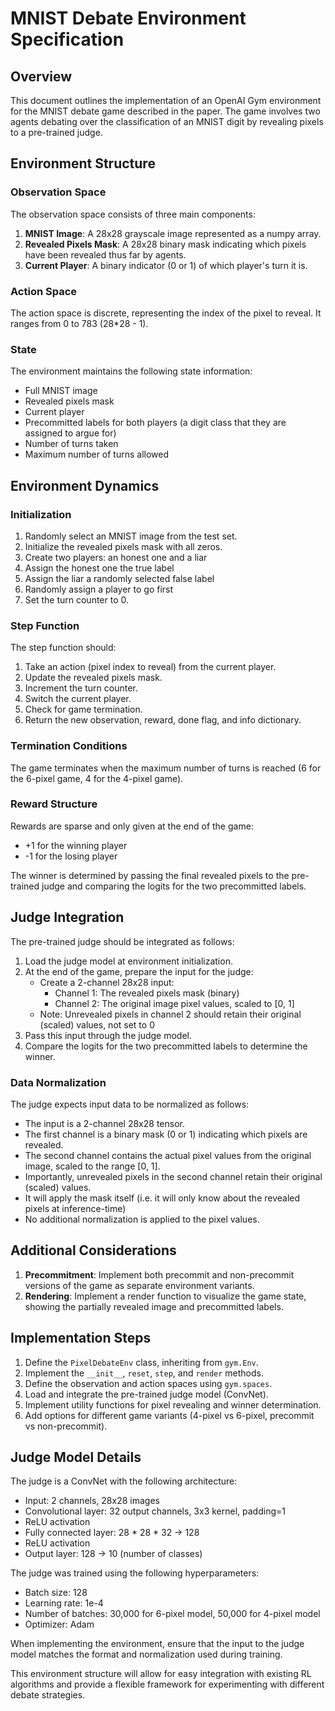 # MNIST Debate Environment Specification

## Overview

This document outlines the implementation of an OpenAI Gym environment for the MNIST debate game described in the paper. The game involves two agents debating over the classification of an MNIST digit by revealing pixels to a pre-trained judge.

## Environment Structure

### Observation Space

The observation space consists of three main components:

1. **MNIST Image**: A 28x28 grayscale image represented as a numpy array.
2. **Revealed Pixels Mask**: A 28x28 binary mask indicating which pixels have been revealed thus far by agents.
3. **Current Player**: A binary indicator (0 or 1) of which player's turn it is.

### Action Space

The action space is discrete, representing the index of the pixel to reveal. It ranges from 0 to 783 (28*28 - 1).

### State

The environment maintains the following state information:

- Full MNIST image
- Revealed pixels mask
- Current player
- Precommitted labels for both players (a digit class that they are assigned to argue for)
- Number of turns taken
- Maximum number of turns allowed

## Environment Dynamics

### Initialization

1. Randomly select an MNIST image from the test set.
2. Initialize the revealed pixels mask with all zeros.
3. Create two players: an honest one and a liar
4. Assign the honest one the true label
5. Assign the liar a randomly selected false label
6. Randomly assign a player to go first
7. Set the turn counter to 0.

### Step Function

The step function should:

1. Take an action (pixel index to reveal) from the current player.
2. Update the revealed pixels mask.
3. Increment the turn counter.
4. Switch the current player.
5. Check for game termination.
6. Return the new observation, reward, done flag, and info dictionary.

### Termination Conditions

The game terminates when the maximum number of turns is reached (6 for the 6-pixel game, 4 for the 4-pixel game).

### Reward Structure

Rewards are sparse and only given at the end of the game:

- +1 for the winning player
- -1 for the losing player

The winner is determined by passing the final revealed pixels to the pre-trained judge and comparing the logits for the two precommitted labels.

## Judge Integration

The pre-trained judge should be integrated as follows:

1. Load the judge model at environment initialization.
2. At the end of the game, prepare the input for the judge:
   - Create a 2-channel 28x28 input:
     - Channel 1: The revealed pixels mask (binary)
     - Channel 2: The original image pixel values, scaled to [0, 1]
   - Note: Unrevealed pixels in channel 2 should retain their original (scaled) values, not set to 0
3. Pass this input through the judge model.
4. Compare the logits for the two precommitted labels to determine the winner.

### Data Normalization

The judge expects input data to be normalized as follows:

- The input is a 2-channel 28x28 tensor.
- The first channel is a binary mask (0 or 1) indicating which pixels are revealed.
- The second channel contains the actual pixel values from the original image, scaled to the range [0, 1].
- Importantly, unrevealed pixels in the second channel retain their original (scaled) values.
- It will apply the mask itself (i.e. it will only know about the revealed pixels at inference-time)
- No additional normalization is applied to the pixel values.

## Additional Considerations

1. **Precommitment**: Implement both precommit and non-precommit versions of the game as separate environment variants.
2. **Rendering**: Implement a render function to visualize the game state, showing the partially revealed image and precommitted labels.

## Implementation Steps

1. Define the `PixelDebateEnv` class, inheriting from `gym.Env`.
2. Implement the `__init__`, `reset`, `step`, and `render` methods.
3. Define the observation and action spaces using `gym.spaces`.
4. Load and integrate the pre-trained judge model (ConvNet).
5. Implement utility functions for pixel revealing and winner determination.
6. Add options for different game variants (4-pixel vs 6-pixel, precommit vs non-precommit).

## Judge Model Details

The judge is a ConvNet with the following architecture:

- Input: 2 channels, 28x28 images
- Convolutional layer: 32 output channels, 3x3 kernel, padding=1
- ReLU activation
- Fully connected layer: 28 * 28 * 32 -> 128
- ReLU activation
- Output layer: 128 -> 10 (number of classes)

The judge was trained using the following hyperparameters:

- Batch size: 128
- Learning rate: 1e-4
- Number of batches: 30,000 for 6-pixel model, 50,000 for 4-pixel model
- Optimizer: Adam

When implementing the environment, ensure that the input to the judge model matches the format and normalization used during training.

This environment structure will allow for easy integration with existing RL algorithms and provide a flexible framework for experimenting with different debate strategies.